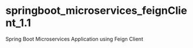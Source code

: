 # springboot_microservices_feignClient_1.1
Spring Boot Microservices Application using Feign Client 
